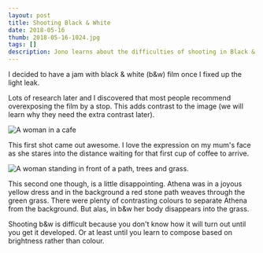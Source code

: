 ```yaml
---
layout: post
title: Shooting Black & White
date: 2018-05-16
thumb: 2018-05-16-1024.jpg
tags: []
description: Jono learns about the difficulties of shooting in Black & White
---
```


I decided to have a jam with black & white (b&w) film once I fixed up the light leak.

Lots of research later and I discovered that most people recommend overexposing the film by a stop. This adds contrast to the image (we will learn why they need the extra contrast later). 

![A woman in a cafe](/public/images/2018-05-16-1-1024.jpg)

This first shot came out awesome. I love the expression on my mum's face as she stares into the distance waiting for that first cup of coffee to arrive.

![A woman standing in front of a path, trees and grass.](/public/images/2018-05-16-2-1024.jpg)

This second one though, is a little disappointing. Athena was in a joyous yellow dress and in the background a red stone path weaves through the green grass. There were plenty of contrasting colours to separate Athena from the background. But alas, in b&w her body disappears into the grass.

Shooting b&w is difficult because you don't know how it will turn out until you get it developed. Or at least until you learn to compose based on brightness rather than colour.
